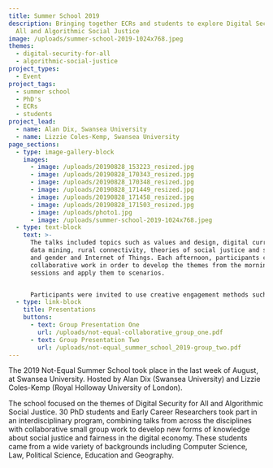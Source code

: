 ```yaml
---
title: Summer School 2019
description: Bringing together ECRs and students to explore Digital Security for
  All and Algorithmic Social Justice
image: /uploads/summer-school-2019-1024x768.jpeg
themes:
  - digital-security-for-all
  - algorithmic-social-justice
project_types:
  - Event
project_tags:
  - summer school
  - PhD's
  - ECRs
  - students
project_lead:
  - name: Alan Dix, Swansea University
  - name: Lizzie Coles-Kemp, Swansea University
page_sections:
  - type: image-gallery-block
    images:
      - image: /uploads/20190828_153223_resized.jpg
      - image: /uploads/20190828_170343_resized.jpg
      - image: /uploads/20190828_170348_resized.jpg
      - image: /uploads/20190828_171449_resized.jpg
      - image: /uploads/20190828_171458_resized.jpg
      - image: /uploads/20190828_171503_resized.jpg
      - image: /uploads/photo1.jpg
      - image: /uploads/summer-school-2019-1024x768.jpeg
  - type: text-block
    text: >-
      The talks included topics such as values and design, digital currencies,
      data mining, rural connectivity, theories of social justice and security,
      and gender and Internet of Things. Each afternoon, participants conducted
      collaborative work in order to develop the themes from the morning
      sessions and apply them to scenarios.


      Participants were invited to use creative engagement methods such as storytelling, physical modelling and video to reflect and explore what they had learned during the talks and to discuss how this might be applied to a particular problem of algorithmic social justice. The Summer School concluded with presentations from each collaborative group work.
  - type: link-block
    title: Presentations
    buttons:
      - text: Group Presentation One
        url: /uploads/not-equal-collaborative_group_one.pdf
      - text: Group Presentation Two
        url: /uploads/not-equal_summer_school_2019-group_two.pdf
---
```

The 2019 Not-Equal Summer School took place in the last week of August, at Swansea University. Hosted by Alan Dix (Swansea University) and Lizzie Coles-Kemp (Royal Holloway University of London).

The school focused on the themes of Digital Security for All and Algorithmic Social Justice. 30 PhD students and Early Career Researchers took part in an interdisciplinary program, combining talks from across the disciplines with collaborative small group work to develop new forms of knowledge about social justice and fairness in the digital economy. These students came from a wide variety of backgrounds including Computer Science, Law, Political Science, Education and Geography.